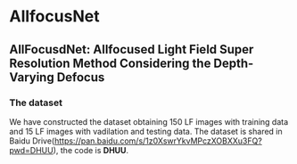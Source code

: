 # AllfocusNet
## AllFocusdNet: Allfocused Light Field Super Resolution Method Considering the Depth-Varying Defocus
### The dataset
We have constructed the dataset obtaining 150 LF images with training data and 15 LF images with vadilation and testing data.
The dataset is shared in Baidu Drive(https://pan.baidu.com/s/1z0XswrYkvMPczXOBXXu3FQ?pwd=DHUU), the code is $\textbf{DHUU}$.
